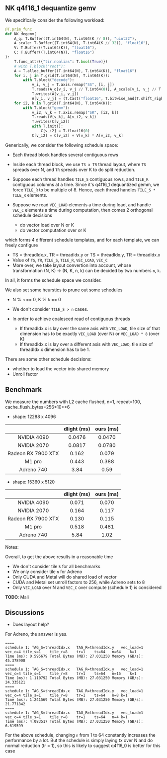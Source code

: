 ## NK q4f16_1 dequantize gemv

We specifically consider the following workload:

```py
@T.prim_func
def NK_degemv(
    A_q: T.Buffer((T.int64(N), T.int64(K // 8)), "uint32"), 
    A_scale: T.Buffer((T.int64(N), T.int64(K // 32)), "float16"), 
    V: T.Buffer((T.int64(K)), "float16"), 
    C: T.Buffer((T.int64(N)), "float16")
):
    T.func_attr({"tir.noalias": T.bool(True)})
    # with T.block("root"):
    A = T.alloc_buffer((T.int64(N), T.int64(K)), "float16")
    for i, j in T.grid(T.int64(N), T.int64(K)):
        with T.block("decode"):
            v_i, v_j = T.axis.remap("SS", [i, j])
            T.reads(A_q[v_i, v_j // T.int64(8)], A_scale[v_i, v_j // T.int64(32)])
            T.writes(A[v_i, v_j])
            A[v_i, v_j] = (T.Cast("float16", T.bitwise_and(T.shift_right(A_q[v_i, v_j // T.int64(8)], T.Cast("uint32", v_j % T.int64(8)) * T.uint32(4)), T.uint32(15))) - T.float16(7)) * A_scale[v_i, v_j // T.int64(32)]
    for i2, k in T.grid(T.int64(N), T.int64(K)):
        with T.block("gemv"):
            v_i2, v_k = T.axis.remap("SR", [i2, k])
            T.reads(V[v_k], A[v_i2, v_k])
            T.writes(C[v_i2])
            with T.init():
                C[v_i2] = T.float16(0)
            C[v_i2] = C[v_i2] + V[v_k] * A[v_i2, v_k]

```

Generically, we consider the following schedule space:

* Each thread block handles several contiguous rows
* Inside each thread block, we use `TS x TR` thread layout, where `TS` spreads over N, and `TR` spreads over K to do split reduction.
* Suppose each thread handles `TILE_S` contiguous rows, and `TILE_R` contiguous columns at a time. Since it's q4f16_1 dequantized gemm, we force `TILE_R` to be multiple of 8. Hence, each thread handles `TILE_S * TILE_R` elements.
* Suppose we read `VEC_LOAD` elements a time during load, and handle `VEC_C` elements a time during computation, then comes 2 orthogonal schedule decisions
  
  * do vector load over N or K
  * do vector computation over or K

which forms 4 different schedule templates, and for each template, we can freely configure

* TS = threadIdx.x, TR = threadIdx.y or TS = threadIdx.y, TR = threadIdx.x
* Value of `TS`, `TR`, `TILE_S`, `TILE_R`, `VEC_LOAD`, `VEC_C`
* More over, we take layout convertion into account, whose transformation (N, K) -> (N, K, n, k) can be decided by two numbers `n`, `k`.

In all, it forms the schedule space we consider.

We also set some heurstics to prune out some schedules

- N % `n` == 0, K % `k` == 0
- We don't consider `TILE_S > n` cases.
- In order to achieve coalesced read of contiguous threads

  - If threadIdx.x is lay over the same axis with `VEC_LOAD`, tile size of that dimension has to be exactly `VEC_LOAD` (over N) or `VEC_LOAD * 8` (over K)
  - If threadIdx.x is lay over a different axis with `VEC_LOAD`, tile size of threadIdx.x dimension has to be 1.

There are some other schedule decisions:

- whether to load the vector into shared memory
- Unroll factor

## Benchmark

We measure the numbers with L2 cache flushed, n=1, repeat=100, cache_flush_bytes=256*10**6
- shape: 12288 x 4096

|             | dlight (ms) | ours (ms) |
|:-----------:|:-----------:|:-----------:|
| NVIDIA 4090 |     0.0476        |   0.0470          |
| NVIDIA 2070 |      0.0817       |    0.0780         |
| Radeon RX 7900 XTX|  0.162 | 0.079  |
|    M1 pro   |      0.443       |     0.388        |
|  Adreno 740 |     3.84    |   0.59          |

- shape: 15360 x 5120

|             | dlight (ms) | ours (ms) |
|:-------------:|:-------------:|:-------------:|
| NVIDIA 4090 |     0.071        |    0.070         |
| NVIDIA 2070 |     0.164        |      0.117       |
| Radeon RX 7900 XTX| 0.130 | 0.115 |
| M1 pro      |    0.518         |      0.481       |
| Adreno 740  |    5.84         |    1.02         |

Notes:

Overall, to get the above results in a reasonable time
- We don't consider tile `k` for all benchmarks
- We only consider tile `n` for Adreno
- Only CUDA and Metal will do shared load of vector
- CUDA and Metal set unroll factors to 256, while Adreno sets to 8
- Only `VEC_LOAD` over N and `VEC_C` over compute (schedule 1) is considered

**TODO**: Mali

## Discussions

- Does layout help?

For Adreno, the answer is yes. 
```
====
schedule 1: TAG_S=threadIdx.x	TAG_R=threadIdx.y	vec_load=1	vec_c=4	tile_s=1	tile_r=8	tr=1	ts=64	n=64	k=1
Time (ms): 0.595679	Total Bytes (MB): 27.031250	Memory (GB/s): 45.378908
====
schedule 1: TAG_S=threadIdx.x	TAG_R=threadIdx.y	vec_load=1	vec_c=4	tile_s=1	tile_r=8	tr=1	ts=64	n=16	k=1
Time (ms): 1.110792	Total Bytes (MB): 27.031250	Memory (GB/s): 24.335121
====
schedule 1: TAG_S=threadIdx.x	TAG_R=threadIdx.y	vec_load=1	vec_c=4	tile_s=1	tile_r=8	tr=1	ts=64	n=8	k=1
Time (ms): 1.241569	Total Bytes (MB): 27.031250	Memory (GB/s): 21.771842
====
schedule 1: TAG_S=threadIdx.x	TAG_R=threadIdx.y	vec_load=1	vec_c=4	tile_s=1	tile_r=8	tr=1	ts=64	n=4	k=1
Time (ms): 4.083517	Total Bytes (MB): 27.031250	Memory (GB/s): 6.619599
```

For the above schedule, changing `n` from 1 to 64 constantly increases the performance by a lot. But the schedule is simply laying tx over N and do normal reduction (tr = 1), so this is likely to suggest q4f16_0 is better for this case
